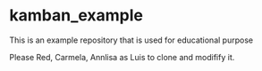# kamban_example
This is an example repository that is used for educational purpose

Please Red, Carmela, Annlisa as Luis to clone and modifify it.

